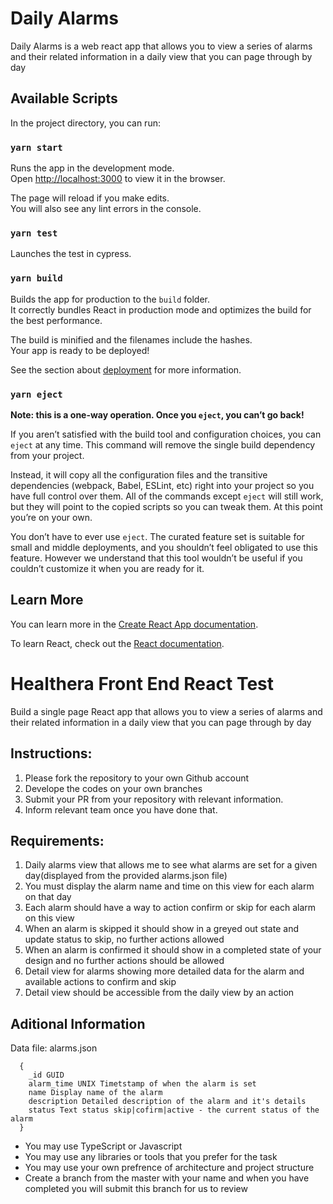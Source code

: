 # Daily Alarms

Daily Alarms is a web react app that allows you to view a series of alarms and their related information in a daily view that you can page through by day

## Available Scripts

In the project directory, you can run:

### `yarn start`

Runs the app in the development mode.\
Open [http://localhost:3000](http://localhost:3000) to view it in the browser.

The page will reload if you make edits.\
You will also see any lint errors in the console.

### `yarn test`

Launches the test in cypress.

### `yarn build`

Builds the app for production to the `build` folder.\
It correctly bundles React in production mode and optimizes the build for the best performance.

The build is minified and the filenames include the hashes.\
Your app is ready to be deployed!

See the section about [deployment](https://facebook.github.io/create-react-app/docs/deployment) for more information.

### `yarn eject`

**Note: this is a one-way operation. Once you `eject`, you can’t go back!**

If you aren’t satisfied with the build tool and configuration choices, you can `eject` at any time. This command will remove the single build dependency from your project.

Instead, it will copy all the configuration files and the transitive dependencies (webpack, Babel, ESLint, etc) right into your project so you have full control over them. All of the commands except `eject` will still work, but they will point to the copied scripts so you can tweak them. At this point you’re on your own.

You don’t have to ever use `eject`. The curated feature set is suitable for small and middle deployments, and you shouldn’t feel obligated to use this feature. However we understand that this tool wouldn’t be useful if you couldn’t customize it when you are ready for it.

## Learn More

You can learn more in the [Create React App documentation](https://facebook.github.io/create-react-app/docs/getting-started).

To learn React, check out the [React documentation](https://reactjs.org/).

# Healthera Front End React Test

Build a single page React app that allows you to view a series of alarms and their related information
in a daily view that you can page through by day

## Instructions:
1. Please fork the repository to your own Github account
2. Develope the codes on your own branches
3. Submit your PR from your repository with relevant information.
4. Inform relevant team once you have done that.

## Requirements:

1. Daily alarms view that allows me to see what alarms are set for a given day(displayed from the provided alarms.json file)
2. You must display the alarm name and time on this view for each alarm on that day
3. Each alarm should have a way to action confirm or skip for each alarm on this view
4. When an alarm is skipped it should show in a greyed out state and update status to skip, no further actions allowed
5. When an alarm is confirmed it should show in a completed state of your design and no further actions should be allowed
6. Detail view for alarms showing more detailed data for the alarm and available actions to confirm and skip
7. Detail view should be accessible from the daily view by an action

## Aditional Information

Data file: alarms.json
```
  {
    _id GUID
    alarm_time UNIX Timetstamp of when the alarm is set
    name Display name of the alarm
    description Detailed description of the alarm and it's details
    status Text status skip|cofirm|active - the current status of the alarm
  }
```

* You may use TypeScript or Javascript
* You may use any libraries or tools that you prefer for the task
* You may use your own prefrence of architecture and project structure
* Create a branch from the master with your name and when you have completed you will submit this branch for us to review



